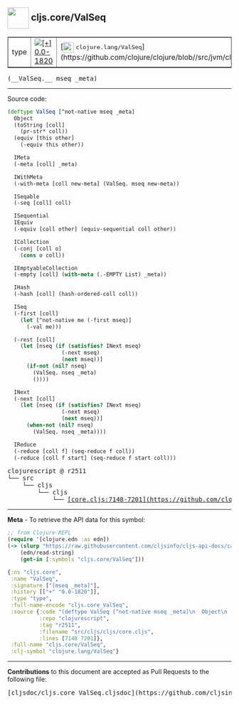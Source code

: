 ## <img width="48px" valign="middle" src="http://i.imgur.com/Hi20huC.png"> cljs.core/ValSeq

 <table border="1">
<tr>

<td>type</td>
<td><a href="https://github.com/cljsinfo/cljs-api-docs/tree/0.0-1820"><img valign="middle" alt="[+] 0.0-1820" src="https://img.shields.io/badge/+-0.0--1820-lightgrey.svg"></a> </td>
<td>
[<img height="24px" valign="middle" src="http://i.imgur.com/1GjPKvB.png"> <samp>clojure.lang/ValSeq</samp>](https://github.com/clojure/clojure/blob//src/jvm/clojure/lang/APersistentMap.java)
</td>
</tr>
</table>

 <samp>
(__ValSeq.__ mseq _meta)<br>
</samp>

---





Source code:

```clj
(deftype ValSeq [^not-native mseq _meta]
  Object
  (toString [coll]
    (pr-str* coll))
  (equiv [this other]
    (-equiv this other))

  IMeta
  (-meta [coll] _meta)

  IWithMeta
  (-with-meta [coll new-meta] (ValSeq. mseq new-meta))

  ISeqable
  (-seq [coll] coll)

  ISequential
  IEquiv
  (-equiv [coll other] (equiv-sequential coll other))

  ICollection
  (-conj [coll o]
    (cons o coll))

  IEmptyableCollection
  (-empty [coll] (with-meta (.-EMPTY List) _meta))

  IHash
  (-hash [coll] (hash-ordered-coll coll))

  ISeq
  (-first [coll]
    (let [^not-native me (-first mseq)]
      (-val me)))

  (-rest [coll]
    (let [nseq (if (satisfies? INext mseq)
                 (-next mseq)
                 (next mseq))]
      (if-not (nil? nseq)
        (ValSeq. nseq _meta)
        ())))

  INext
  (-next [coll]
    (let [nseq (if (satisfies? INext mseq)
                 (-next mseq)
                 (next mseq))]
      (when-not (nil? nseq)
        (ValSeq. nseq _meta))))

  IReduce
  (-reduce [coll f] (seq-reduce f coll))
  (-reduce [coll f start] (seq-reduce f start coll)))
```

 <pre>
clojurescript @ r2511
└── src
    └── cljs
        └── cljs
            └── <ins>[core.cljs:7148-7201](https://github.com/clojure/clojurescript/blob/r2511/src/cljs/cljs/core.cljs#L7148-L7201)</ins>
</pre>


---

__Meta__ - To retrieve the API data for this symbol:

```clj
;; from Clojure REPL
(require '[clojure.edn :as edn])
(-> (slurp "https://raw.githubusercontent.com/cljsinfo/cljs-api-docs/catalog/cljs-api.edn")
    (edn/read-string)
    (get-in [:symbols "cljs.core/ValSeq"]))
```

```clj
{:ns "cljs.core",
 :name "ValSeq",
 :signature ["[mseq _meta]"],
 :history [["+" "0.0-1820"]],
 :type "type",
 :full-name-encode "cljs.core_ValSeq",
 :source {:code "(deftype ValSeq [^not-native mseq _meta]\n  Object\n  (toString [coll]\n    (pr-str* coll))\n  (equiv [this other]\n    (-equiv this other))\n\n  IMeta\n  (-meta [coll] _meta)\n\n  IWithMeta\n  (-with-meta [coll new-meta] (ValSeq. mseq new-meta))\n\n  ISeqable\n  (-seq [coll] coll)\n\n  ISequential\n  IEquiv\n  (-equiv [coll other] (equiv-sequential coll other))\n\n  ICollection\n  (-conj [coll o]\n    (cons o coll))\n\n  IEmptyableCollection\n  (-empty [coll] (with-meta (.-EMPTY List) _meta))\n\n  IHash\n  (-hash [coll] (hash-ordered-coll coll))\n\n  ISeq\n  (-first [coll]\n    (let [^not-native me (-first mseq)]\n      (-val me)))\n\n  (-rest [coll]\n    (let [nseq (if (satisfies? INext mseq)\n                 (-next mseq)\n                 (next mseq))]\n      (if-not (nil? nseq)\n        (ValSeq. nseq _meta)\n        ())))\n\n  INext\n  (-next [coll]\n    (let [nseq (if (satisfies? INext mseq)\n                 (-next mseq)\n                 (next mseq))]\n      (when-not (nil? nseq)\n        (ValSeq. nseq _meta))))\n\n  IReduce\n  (-reduce [coll f] (seq-reduce f coll))\n  (-reduce [coll f start] (seq-reduce f start coll)))",
          :repo "clojurescript",
          :tag "r2511",
          :filename "src/cljs/cljs/core.cljs",
          :lines [7148 7201]},
 :full-name "cljs.core/ValSeq",
 :clj-symbol "clojure.lang/ValSeq"}

```

---

__Contributions__ to this document are accepted as Pull Requests to the following file:

 <pre>
[cljsdoc/cljs.core_ValSeq.cljsdoc](https://github.com/cljsinfo/cljs-api-docs/blob/master/cljsdoc/cljs.core_ValSeq.cljsdoc)
</pre>

